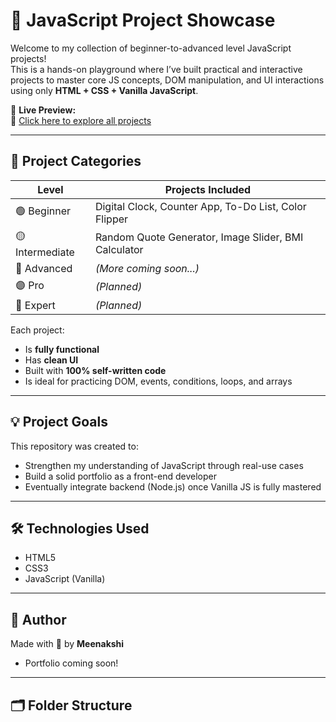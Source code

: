 # 🌟 JavaScript Project Showcase

Welcome to my collection of beginner-to-advanced level JavaScript projects!  
This is a hands-on playground where I’ve built practical and interactive projects to master core JS concepts, DOM manipulation, and UI interactions using only **HTML + CSS + Vanilla JavaScript**.

🚀 **Live Preview:**  
🔗 [Click here to explore all projects](https://meenakshi-cy.github.io/js-projects/)

---

## 📁 Project Categories

| Level        | Projects Included                                         |
|--------------|-----------------------------------------------------------|
| 🟢 Beginner   | Digital Clock, Counter App, To-Do List, Color Flipper     |
| 🟡 Intermediate | Random Quote Generator, Image Slider, BMI Calculator    |
| 🔵 Advanced   | *(More coming soon...)*                                   |
| 🟣 Pro        | *(Planned)*                                               |
| 🔴 Expert     | *(Planned)*                                               |

Each project:
- Is **fully functional**
- Has **clean UI**
- Built with **100% self-written code**
- Is ideal for practicing DOM, events, conditions, loops, and arrays

---

## 💡 Project Goals

This repository was created to:
- Strengthen my understanding of JavaScript through real-use cases
- Build a solid portfolio as a front-end developer
- Eventually integrate backend (Node.js) once Vanilla JS is fully mastered

---

## 🛠 Technologies Used

- HTML5  
- CSS3  
- JavaScript (Vanilla)

---

## 🧠 Author

Made with 💛 by **Meenakshi**  
- Portfolio coming soon!

---

## 🗂️ Folder Structure

